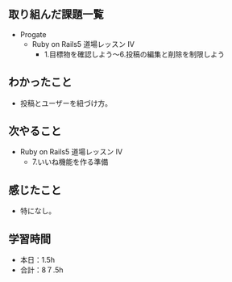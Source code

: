 ## 取り組んだ課題一覧
- Progate
  - Ruby on Rails5 道場レッスン IV
    - 1.目標物を確認しよう〜6.投稿の編集と削除を制限しよう
## わかったこと
- 投稿とユーザーを紐づけ方。
## 次やること
- Ruby on Rails5 道場レッスン IV
  - 7.いいね機能を作る準備
## 感じたこと
- 特になし。
## 学習時間
- 本日：1.5h
- 合計：8７.5h
